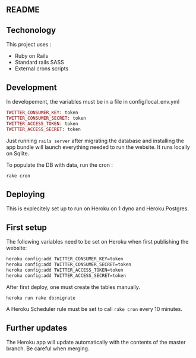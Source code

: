 ## README

## Techonology

This project uses :

- Ruby on Rails
- Standard rails SASS
- External crons scripts

## Development

In developement, the variables must be in a file in config/local_env.yml

~~~ rb
TWITTER_CONSUMER_KEY: token
TWITTER_CONSUMER_SECRET: token
TWITTER_ACCESS_TOKEN: token
TWITTER_ACCESS_SECRET: token
~~~

Just running `rails server` after migrating the database and installing the app bundle will launch everything needed to run the website. It runs locally on Sqlite.

To populate the DB with data, run the cron :

~~~ sh
rake cron
~~~

## Deploying

This is explecitely set up to run on Heroku on 1 dyno and Heroku Postgres.

## First setup

The following variables need to be set on Heroku when first publishing the website:

~~~ sh
heroku config:add TWITTER_CONSUMER_KEY=token
heroku config:add TWITTER_CONSUMER_SECRET=token
heroku config:add TWITTER_ACCESS_TOKEN=token
heroku config:add TWITTER_ACCESS_SECRET=token
~~~

After first deploy, one must create the tables manually.

~~~ sh
heroku run rake db:migrate
~~~

A Heroku Scheduler rule must be set to call `rake cron` every 10 minutes.

## Further updates

The Heroku app will update automatically with the contents of the master branch. Be careful when merging.
